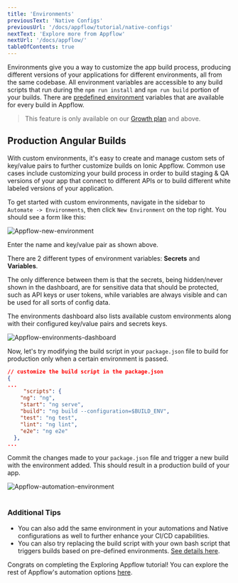 ```yaml
---
title: 'Environments'
previousText: 'Native Configs'
previousUrl: '/docs/appflow/tutorial/native-configs'
nextText: 'Explore more from Appflow'
nextUrl: '/docs/appflow/'
tableOfContents: true
---
```


Environments give you a way to customize the app build process, producing different versions of your applications for different environments, all from the same codebase. All environment variables are accessible to any build scripts that run during the `npm run install` and `npm run build` portion of your builds. There are [predefined environment](/docs/appflow/automation/environments#predefined-environments) variables that are available for every build in Appflow.

> This feature is only available on our <a href="https://ionicframework.com/pricing" target="_blank">Growth plan</a> and above.

## Production Angular Builds

With custom environments, it's easy to create and manage custom sets of key/value pairs
to further customize builds on Ionic Appflow. Common use cases include customizing your build process
in order to build staging & QA versions of your app that connect to different APIs
or to build different white labeled versions of your application.

To get started with custom environments, navigate in the sidebar to
`Automate -> Environments`, then click `New Environment` on the top right. You should see a form like this:

![Appflow-new-environment](/docs/assets/img/appflow/tutorial/new-environment.png)

Enter the name and key/value pair as shown above.

There are 2 different types of environment variables: **Secrets** and **Variables**.

The only difference between them is that the secrets, being hidden/never shown in the dashboard, are for sensitive data that should be protected, such as API keys or user tokens, while variables are always visible and can be used for all sorts of config data.

The environments dashboard also lists available custom environments along with their configured key/value pairs and secrets keys.

![Appflow-environments-dashboard](/docs/assets/img/appflow/tutorial/environments-dashboard.png)

Now, let's try modifying the build script in your `package.json` file to build for production only when a certain environment is passed.

```json
// customize the build script in the package.json
{
...
     "scripts": {
    "ng": "ng",
    "start": "ng serve",
    "build": "ng build --configuration=$BUILD_ENV",
    "test": "ng test",
    "lint": "ng lint",
    "e2e": "ng e2e"
  },
...
```

Commit the changes made to your `package.json` file and trigger a new build with the environment added. This should result in a production build of your app.

![Appflow-automation-environment](/docs/assets/img/appflow/tutorial/automation-environment.png)<br /><br />

### Additional Tips

* You can also add the same environment in your automations and Native configurations as well to further enhance your CI/CD capabilities.
* You can also try replacing the build script with your own bash script that triggers builds based on pre-defined environments. [See details here](https://ionicframework.com/docs/appflow/automation/environments#usage).

Congrats on completing the Exploring Appflow tutorial! You can explore the rest of Appflow's automation options [here](/docs/appflow).
